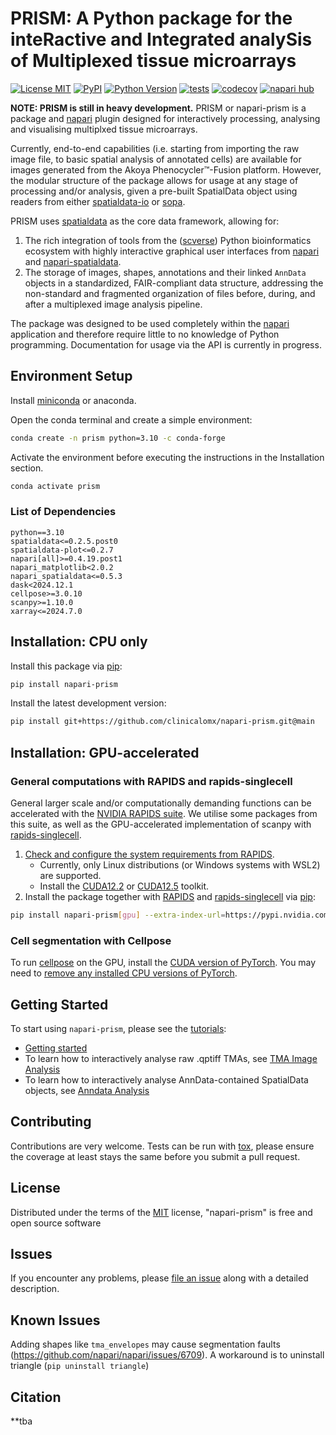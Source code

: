 # PRISM: A **P**ython package for the inte**R**active and **I**ntegrated analy**S**is of **M**ultiplexed tissue microarrays

<!--
#FUTURE: package logo
-->

[![License MIT](https://img.shields.io/pypi/l/napari-prism.svg?color=green)](https://github.com/clinicalomx/napari-prism/raw/main/LICENSE)
[![PyPI](https://img.shields.io/pypi/v/napari-prism.svg?color=green)](https://pypi.org/project/napari-prism)
[![Python Version](https://img.shields.io/pypi/pyversions/napari-prism.svg?color=green)](https://python.org)
[![tests](https://github.com/clinicalomx/napari-prism/workflows/tests/badge.svg)](https://github.com/clinicalomx/napari-prism/actions)
[![codecov](https://codecov.io/gh/clinicalomx/napari-prism/branch/main/graph/badge.svg)](https://codecov.io/gh/clinicalomx/napari-prism)
[![napari hub](https://img.shields.io/endpoint?url=https://api.napari-hub.org/shields/napari-prism)](https://napari-hub.org/plugins/napari-prism)

**NOTE: PRISM is still in heavy development.**
PRISM or napari-prism is a package and [napari] plugin designed for interactively processing, analysing and visualising multiplxed tissue microarrays.

Currently, end-to-end capabilities (i.e. starting from importing the raw image file, to basic spatial analysis of annotated cells) are available for images generated from the
Akoya Phenocycler™-Fusion platform. However, the modular structure of the
package allows for usage at any stage of processing and/or analysis, given a pre-built SpatialData object using readers from either
[spatialdata-io] or [sopa].

PRISM uses [spatialdata] as the core data framework, allowing for:

1. The rich integration of tools from the ([scverse]) Python bioinformatics ecosystem with highly interactive graphical user interfaces from [napari] and [napari-spatialdata].
2. The storage of images, shapes, annotations and their linked `AnnData` objects in a standardized, FAIR-compliant data structure, addressing the non-standard and fragmented organization of files before, during, and after a multiplexed image analysis pipeline.

The package was designed to be used completely within the [napari] application and therefore require little to no knowledge of Python programming. Documentation for usage via the API is currently in progress.

## Environment Setup

Install [miniconda] or anaconda.

Open the conda terminal and create a simple environment:

```bash
conda create -n prism python=3.10 -c conda-forge
```

Activate the environment before executing the instructions in the Installation section.

```bash
conda activate prism
```

### List of Dependencies
```
python==3.10
spatialdata<=0.2.5.post0
spatialdata-plot<=0.2.7
napari[all]>=0.4.19.post1
napari_matplotlib<2.0.2
napari_spatialdata<=0.5.3
dask<2024.12.1
cellpose>=3.0.10
scanpy>=1.10.0
xarray<=2024.7.0
```

## Installation: CPU only

Install this package via [pip]:

```bash
pip install napari-prism
```

Install the latest development version:

```bash
pip install git+https://github.com/clinicalomx/napari-prism.git@main
```

## Installation: GPU-accelerated

### General computations with RAPIDS and rapids-singlecell

General larger scale and/or computationally demanding functions can be accelerated with the [NVIDIA RAPIDS suite](https://rapids.ai/). We utilise some packages from this suite, as well as the GPU-accelerated implementation of scanpy with [rapids-singlecell].

1. [Check and configure the system requirements from RAPIDS](https://docs.rapids.ai/install/#system-req).
    - Currently, only Linux distributions (or Windows systems with WSL2) are supported.
    - Install the [CUDA12.2](https://developer.nvidia.com/cuda-12-2-2-download-archive) or [CUDA12.5](https://developer.nvidia.com/cuda-12-5-1-download-archive) toolkit.
2. Install the package together with [RAPIDS] and [rapids-singlecell] via [pip]:

```bash
pip install napari-prism[gpu] --extra-index-url=https://pypi.nvidia.com
```

### Cell segmentation with Cellpose

To run [cellpose] on the GPU, install the [CUDA version of PyTorch](https://pytorch.org/get-started/locally/). You may need to [remove any installed CPU versions of PyTorch](https://github.com/MouseLand/cellpose?tab=readme-ov-file#gpu-version-cuda-on-windows-or-linux).

## Getting Started

To start using `napari-prism`, please see the [tutorials](https://napari-prism.readthedocs.io/en/latest/notebooks/getting_started.html#):

- [Getting started](https://napari-prism.readthedocs.io/en/latest/notebooks/getting_started.html)
- To learn how to interactively analyse raw .qptiff TMAs, see [TMA Image Analysis](https://napari-prism.readthedocs.io/en/latest/notebooks/tma_usage.html)
- To learn how to interactively analyse AnnData-contained SpatialData objects, see [Anndata Analysis](https://napari-prism.readthedocs.io/en/latest/notebooks/adata_usage.html)

## Contributing

Contributions are very welcome. Tests can be run with [tox], please ensure
the coverage at least stays the same before you submit a pull request.

## License

Distributed under the terms of the [MIT] license,
"napari-prism" is free and open source software

## Issues

If you encounter any problems, please [file an issue] along with a detailed description.

## Known Issues

Adding shapes like `tma_envelopes` may cause segmentation faults (https://github.com/napari/napari/issues/6709). A workaround is to uninstall triangle (`pip uninstall triangle`)

## Citation

\*\*tba

[napari]: https://github.com/napari/napari
[@napari]: https://github.com/napari
[MIT]: http://opensource.org/licenses/MIT
[BSD-3]: http://opensource.org/licenses/BSD-3-Clause
[GNU GPL v3.0]: http://www.gnu.org/licenses/gpl-3.0.txt
[GNU LGPL v3.0]: http://www.gnu.org/licenses/lgpl-3.0.txt
[Apache Software License 2.0]: http://www.apache.org/licenses/LICENSE-2.0
[Mozilla Public License 2.0]: https://www.mozilla.org/media/MPL/2.0/index.txt
[file an issue]: https://github.com/clinicalomx/napari-prism/issues
[tox]: https://tox.readthedocs.io/en/latest/
[pip]: https://pypi.org/project/pip/
[PyPI]: https://pypi.org/
[PyTorch]: https://pytorch.org/
[cellpose]: https://github.com/MouseLand/cellpose
[RAPIDS]: https://rapids.ai/
[rapids-singlecell]: https://github.com/scverse/rapids_singlecell
[spatialdata]: https://github.com/scverse/spatialdata/tree/main
[napari-spatialdata]: https://github.com/scverse/napari-spatialdata/tree/main
[spatialdata-io]: https://github.com/scverse/spatialdata-io
[sopa]: https://github.com/gustaveroussy/sopa
[scverse]: https://scverse.org/
[miniconda]: https://www.anaconda.com/docs/getting-started/miniconda/install
